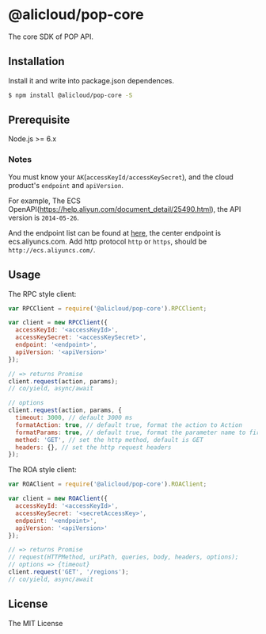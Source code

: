 # @alicloud/pop-core

The core SDK of POP API.

## Installation

Install it and write into package.json dependences.

```sh
$ npm install @alicloud/pop-core -S
```

## Prerequisite

Node.js >= 6.x

### Notes

You must know your `AK`(`accessKeyId/accessKeySecret`), and the cloud product's `endpoint` and `apiVersion`.

For example, The ECS OpenAPI(https://help.aliyun.com/document_detail/25490.html), the API version is `2014-05-26`.

And the endpoint list can be found at [here](https://help.aliyun.com/document_detail/25489.html), the center endpoint is ecs.aliyuncs.com. Add http protocol `http` or `https`, should be `http://ecs.aliyuncs.com/`.

## Usage

The RPC style client:

```js
var RPCClient = require('@alicloud/pop-core').RPCClient;

var client = new RPCClient({
  accessKeyId: '<accessKeyId>',
  accessKeySecret: '<accessKeySecret>',
  endpoint: '<endpoint>',
  apiVersion: '<apiVersion>'
});

// => returns Promise
client.request(action, params);
// co/yield, async/await

// options
client.request(action, params, {
  timeout: 3000, // default 3000 ms
  formatAction: true, // default true, format the action to Action
  formatParams: true, // default true, format the parameter name to first letter upper case
  method: 'GET', // set the http method, default is GET
  headers: {}, // set the http request headers
});
```

The ROA style client:

```js
var ROAClient = require('@alicloud/pop-core').ROAClient;

var client = new ROAClient({
  accessKeyId: '<accessKeyId>',
  accessKeySecret: '<secretAccessKey>',
  endpoint: '<endpoint>',
  apiVersion: '<apiVersion>'
});

// => returns Promise
// request(HTTPMethod, uriPath, queries, body, headers, options);
// options => {timeout}
client.request('GET', '/regions');
// co/yield, async/await
```

## License
The MIT License
